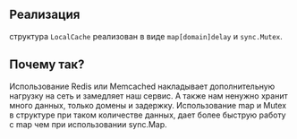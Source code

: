 ## Реализация 
структура `LocalCache` реализован в виде `map[domain]delay` и `sync.Mutex`. 
## Почему так?
Использование Redis или Memcached накладывает дополнительную нагрузку на сеть и замедляет наш сервис. А также нам ненужно хранит много данных, только домены и задержку. Использование map и Mutex в структуре при таком количестве данных, дает более быструю работу с map чем при использовании sync.Map.
